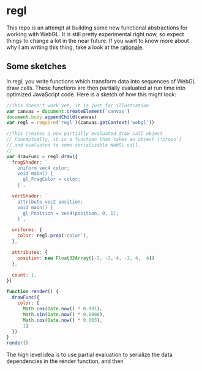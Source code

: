 # regl

This repo is an attempt at building some new functional abstractions for working with WebGL.  It is still pretty experimental right now, so expect things to change a lot in the near future.  If you want to know more about why I am writing this thing, take a look at the [rationale](RATIONALE.md).

## Some sketches

In regl, you write functions which transform data into sequences of WebGL draw calls.  These functions are then partially evaluated at run time into optimized JavaScript code.  Here is a sketch of how this might look:

```JavaScript
//This doesn't work yet, it is just for illustration
var canvas = document.createElement('canvas')
document.body.appendChild(canvas)
var regl = require('regl')(canvas.getContext('webgl'))

//This creates a new partially evaluated draw call object
// Conceptually, it is a function that takes an object ('props')
// and evaluates to some serializable WebGL call.
//
var drawFunc = regl.draw({
  fragShader: `
    uniform vec4 color;
    void main() {
      gl_FragColor = color;
    }`,

  vertShader: `
    attribute vec2 position;
    void main() {
      gl_Position = vec4(position, 0, 1);
    }`,

  uniforms: {
    color: regl.prop('color'),
  },

  attributes: {
    position: new Float32Array([-2, -2, 4, -2, 4,  4])
  },

  count: 1,
})

function render() {  
  drawFunc({
    color: [
      Math.cos(Date.now() * 0.001),
      Math.sin(Date.now() * 0.0008),
      Math.cos(Date.now() * 0.003),
      1]
  })
}
render()
```

The high level idea is to use partial evaluation to serialize the data dependencies in the render function, and then 
